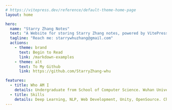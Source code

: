 ```yaml
---
# https://vitepress.dev/reference/default-theme-home-page
layout: home

hero:
  name: "Starry Zhang Notes"
  text: "A Website for storing Starry Zhang notes, powered by VitePress."
  tagline: "Reach me: starrywhuzhang@gmail.com"
  actions:
    - theme: brand
      text: Begin to Read
      link: /markdown-examples
    - theme: alt
      text: To My Github
      link: https://github.com/StarryZhang-whu

features:
  - title: Who AM I
    details: Undergraduate from School of Computer Science. Wuhan University. UTC+8. Feel free to contact me on WeChat /starryzhang-whu/.
  - title: Skills
    details: Deep Learning, NLP, Web Development, Unity, OpenSource. Chasing Artificial General Intelligence.
---
```


